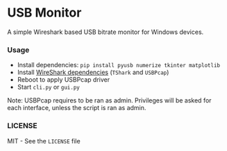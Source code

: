# USB Monitor

A simple Wireshark based USB bitrate monitor for Windows devices.

### Usage

- Install dependencies: `pip install pyusb numerize tkinter matplotlib`
- Install [WireShark dependencies](https://www.wireshark.org/download.html) (`TShark` and `USBPcap`)
- Reboot to apply USBPcap driver
- Start `cli.py` or `gui.py`

Note: USBPcap requires to be ran as admin. Privileges will be asked for each interface, unless the script is ran as admin.

### LICENSE

MIT - See the `LICENSE` file